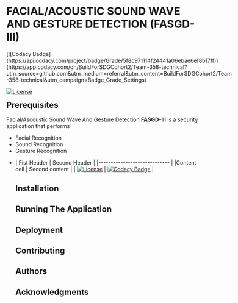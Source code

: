 # FACIAL/ACOUSTIC SOUND WAVE AND GESTURE DETECTION (FASGD-III) 


<div style="float:left;">
[![Codacy Badge](https://api.codacy.com/project/badge/Grade/5f8c971114f24441a06ebae6ef8b17ff)](https://app.codacy.com/gh/BuildForSDGCohort2/Team-358-technical?utm_source=github.com&utm_medium=referral&utm_content=BuildForSDGCohort2/Team-358-technical&utm_campaign=Badge_Grade_Settings)

[![License](https://img.shields.io/badge/License-Apache%202.0-blue.svg)](https://opensource.org/licenses/Apache-2.0)

</div>


## Prerequisites 

<p>  Facial/Ascoustic Sound Wave And Gesture Detection <b>FASGD-III</b> is a security application that performs 

<ul>

<li> Facial Recognition </li>
<li> Sound Recognition </li>
<li> Gesture Recognition <li>




</p>   

| Fist Header | Second Header  | 
|----------------------------- | 
|Content cell | Second content |
| [![License](https://img.shields.io/badge/License-Apache%202.0-blue.svg)](https://opensource.org/licenses/Apache-2.0) | [![Codacy Badge](https://api.codacy.com/project/badge/Grade/5f8c971114f24441a06ebae6ef8b17ff)](https://app.codacy.com/gh/BuildForSDGCohort2/Team-358-technical?utm_source=github.com&utm_medium=referral&utm_content=BuildForSDGCohort2/Team-358-technical&utm_campaign=Badge_Grade_Settings) | 


## Installation 


## Running The Application 


## Deployment 


## Contributing 


## Authors 



## Acknowledgments 


